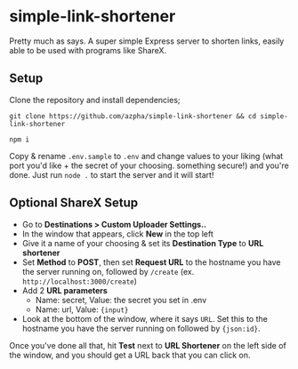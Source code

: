# simple-link-shortener
Pretty much as says. A super simple Express server to shorten links, easily able to be used with programs like ShareX.

## Setup
Clone the repository and install dependencies;
```
git clone https://github.com/azpha/simple-link-shortener && cd simple-link-shortener

npm i
```

Copy & rename `.env.sample` to `.env` and change values to your liking (what port you'd like + the secret of your choosing. something secure!) and you're done. Just run `node .` to start the server and it will start!

## Optional ShareX Setup
- Go to **Destinations > Custom Uploader Settings..**
- In the window that appears, click **New** in the top left
- Give it a name of your choosing & set its **Destination Type** to **URL shortener**
- Set **Method** to **POST**, then set **Request URL** to the hostname you have the server running on, followed by `/create` (ex. `http://localhost:3000/create`)
- Add 2 **URL parameters**
    - Name: secret, Value: the secret you set in .env
    - Name: url, Value: `{input}`
- Look at the bottom of the window, where it says `URL`. Set this to the hostname you have the server running on followed by `{json:id}`.

Once you've done all that, hit **Test** next to **URL Shortener** on the left side of the window, and you should get a URL back that you can click on.